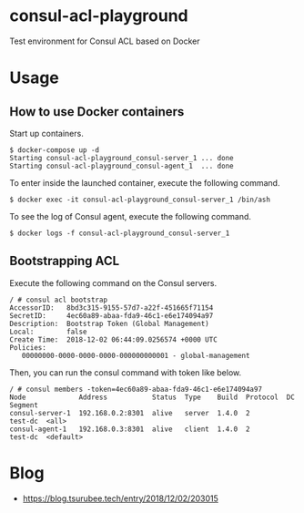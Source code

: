 # consul-acl-playground
Test environment for Consul ACL based on Docker

# Usage
## How to use Docker containers
Start up containers.  
```
$ docker-compose up -d
Starting consul-acl-playground_consul-server_1 ... done
Starting consul-acl-playground_consul-agent_1  ... done
```
To enter inside the launched container, execute the following command.  
```
$ docker exec -it consul-acl-playground_consul-server_1 /bin/ash
```
To see the log of Consul agent, execute the following command.  
```
$ docker logs -f consul-acl-playground_consul-server_1
```

## Bootstrapping ACL
Execute the following command on the Consul servers.  
```
/ # consul acl bootstrap
AccessorID:   8bd3c315-9155-57d7-a22f-451665f71154
SecretID:     4ec60a89-abaa-fda9-46c1-e6e174094a97
Description:  Bootstrap Token (Global Management)
Local:        false
Create Time:  2018-12-02 06:44:09.0256574 +0000 UTC
Policies:
   00000000-0000-0000-0000-000000000001 - global-management
```
Then, you can run the consul command with token like below.  
```
/ # consul members -token=4ec60a89-abaa-fda9-46c1-e6e174094a97
Node             Address           Status  Type    Build  Protocol  DC       Segment
consul-server-1  192.168.0.2:8301  alive   server  1.4.0  2         test-dc  <all>
consul-agent-1   192.168.0.3:8301  alive   client  1.4.0  2         test-dc  <default>
```

# Blog
- https://blog.tsurubee.tech/entry/2018/12/02/203015
